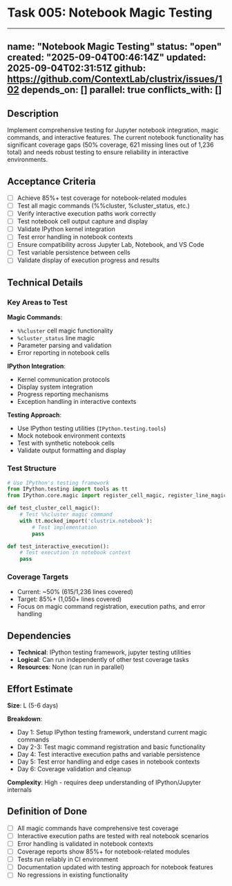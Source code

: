 # Task 005: Notebook Magic Testing

---
name: "Notebook Magic Testing"
status: "open"
created: "2025-09-04T00:46:14Z"
updated: 2025-09-04T02:31:51Z
github: https://github.com/ContextLab/clustrix/issues/102
depends_on: []
parallel: true
conflicts_with: []
---

## Description

Implement comprehensive testing for Jupyter notebook integration, magic commands, and interactive features. The current notebook functionality has significant coverage gaps (50% coverage, 621 missing lines out of 1,236 total) and needs robust testing to ensure reliability in interactive environments.

## Acceptance Criteria

- [ ] Achieve 85%+ test coverage for notebook-related modules
- [ ] Test all magic commands (%%cluster, %cluster_status, etc.)
- [ ] Verify interactive execution paths work correctly
- [ ] Test notebook cell output capture and display
- [ ] Validate IPython kernel integration
- [ ] Test error handling in notebook contexts
- [ ] Ensure compatibility across Jupyter Lab, Notebook, and VS Code
- [ ] Test variable persistence between cells
- [ ] Validate display of execution progress and results

## Technical Details

### Key Areas to Test

**Magic Commands**:
- `%%cluster` cell magic functionality
- `%cluster_status` line magic
- Parameter parsing and validation
- Error reporting in notebook cells

**IPython Integration**:
- Kernel communication protocols
- Display system integration
- Progress reporting mechanisms
- Exception handling in interactive contexts

**Testing Approach**:
- Use IPython testing utilities (`IPython.testing.tools`)
- Mock notebook environment contexts
- Test with synthetic notebook cells
- Validate output formatting and display

### Test Structure
```python
# Use IPython's testing framework
from IPython.testing import tools as tt
from IPython.core.magic import register_cell_magic, register_line_magic

def test_cluster_cell_magic():
    # Test %%cluster magic command
    with tt.mocked_import('clustrix.notebook'):
        # Test implementation
        pass

def test_interactive_execution():
    # Test execution in notebook context
    pass
```

### Coverage Targets
- Current: ~50% (615/1,236 lines covered)
- Target: 85%+ (1,050+ lines covered)
- Focus on magic command registration, execution paths, and error handling

## Dependencies

- **Technical**: IPython testing framework, jupyter testing utilities
- **Logical**: Can run independently of other test coverage tasks
- **Resources**: None (can run in parallel)

## Effort Estimate

**Size**: L (5-6 days)

**Breakdown**:
- Day 1: Setup IPython testing framework, understand current magic commands
- Day 2-3: Test magic command registration and basic functionality
- Day 4: Test interactive execution paths and variable persistence  
- Day 5: Test error handling and edge cases in notebook contexts
- Day 6: Coverage validation and cleanup

**Complexity**: High - requires deep understanding of IPython/Jupyter internals

## Definition of Done

- [ ] All magic commands have comprehensive test coverage
- [ ] Interactive execution paths are tested with real notebook scenarios
- [ ] Error handling is validated in notebook contexts
- [ ] Coverage reports show 85%+ for notebook-related modules
- [ ] Tests run reliably in CI environment
- [ ] Documentation updated with testing approach for notebook features
- [ ] No regressions in existing functionality

